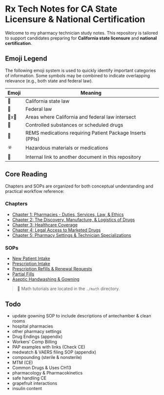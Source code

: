 # Rx Tech Notes for CA State Licensure & National Certification

Welcome to my pharmacy technician study notes. This repository is tailored to support candidates preparing for **California state licensure** and **national certification**.

## Emoji Legend

The following emoji system is used to quickly identify important categories of information. Some symbols may be combined to indicate overlapping relevance (e.g., both state and federal law).

| Emoji | Meaning                                                   |
| ----- | --------------------------------------------------------- |
| 🐻    | California state law                                      |
| 🦅    | Federal law                                               |
| 🐻x🦅 | Areas where California and federal law intersect          |
| 🔐    | Controlled substances or scheduled drugs                  |
| 📰    | REMS medications requiring Patient Package Inserts (PPIs) |
| ☣️    | Hazardous materials or medications                        |
| 🔗    | Internal link to another document in this repository      |

## Core Reading

Chapters and SOPs are organized for both conceptual understanding and practical workflow reference:

### Chapters

- [Chapter 1: Pharmacies - Duties, Services, Law, & Ethics](./1_duties_services_law.md)
- [Chapter 2: The Discovery, Manufacture, & Logistics of Drugs](./2_discovery_manufacture_logistics.md)
- [Chapter 3: Healthcare Coverage](./3_healthcare_coverage.md)
- [Chapter 4: Legal Access to Marketed Drugs](./4_access_to_drugs.md)
- [Chapter 5: Pharmacy Settings & Technician Specializations](./5_settings.md)

### SOPs

- [New Patient Intake](./sop/new_patient_intake.md)
- [Prescription Intake](./sop/prescription_intake.md)
- [Prescription Refills & Renewal Requests](./sop/refill_renewal_request.md)
- [Partial Fills](./sop/partial_fills.md)
- [Aseptic Handwashing & Gowning](./sop/aseptic_gowning.pdf)

> 🧮 Math tutorials are located in the `./math` directory.

## Todo

- update gowning SOP to include descriptions of antechamber & clean rooms
- hospital pharmacies
- other pharmacy settings
- Drug Endings (appendix)
- Workers' Comp Billing
- PAP examples with links (Check CE)
- medwatch & VAERS filing SOP (appendix)
- compounding (sterile & nonsterile)
- MTM (CE)
- Common Drugs & Uses CH13
- pharmacology & Pharmacokinetics
- safe handling CE
- grapefruit interactions
- insulin content
